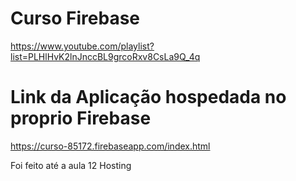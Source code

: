 # Curso Firebase

https://www.youtube.com/playlist?list=PLHlHvK2lnJnccBL9grcoRxv8CsLa9Q_4q

# Link da Aplicação hospedada no proprio Firebase
https://curso-85172.firebaseapp.com/index.html


Foi feito até a aula 12 Hosting
